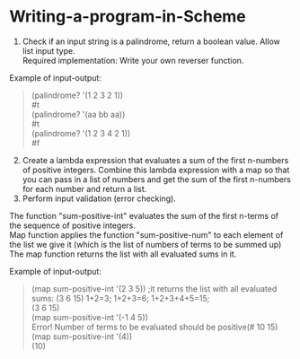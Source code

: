 # Writing-a-program-in-Scheme
1. Check if an input string is a palindrome, return a boolean value. Allow list input type. <br>
Required implementation: Write your own reverser function.<br>

Example of input-output:<br>
> (palindrome? '(1 2 3 2 1))<br>
#t<br>
> (palindrome? '(aa bb aa))<br>
#t<br>
> (palindrome? '(1 2 3 4 2 1))<br>
#f<br>
> 

2. Create a lambda expression that evaluates a sum of the first n-numbers of positive integers. 
Combine this lambda expression with a map so that you can pass in a list of numbers and get the sum of the first n-numbers for each number and return a list.
3. Perform input validation (error checking).<br>

The function "sum-positive-int" evaluates the sum of the first n-terms of the sequence of positive integers.<br>
Map function applies the function "sum-positive-num" to each element of the list  we give it (which is the list of numbers of terms to be summed up)<br>
The map function returns the list with all evaluated sums in it.<br>

Example of input-output:<br>
> (map sum-positive-int '(2 3 5))   ;it returns the list with all evaluated sums: (3 6 15) 1+2=3; 1+2+3=6; 1+2+3+4+5=15;<br>
(3 6 15)<br>
> (map sum-positive-int '(-1 4 5))<br>
Error! Number of terms to be evaluated should be positive(#<void> 10 15)<br>
> (map sum-positive-int '(4))<br>
(10)<br>

